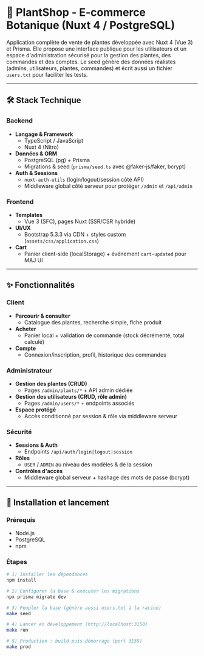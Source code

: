 # 🌿 PlantShop - E-commerce Botanique (Nuxt 4 / PostgreSQL)

Application complète de vente de plantes développée avec Nuxt 4 (Vue 3) et Prisma.
Elle propose une interface publique pour les utilisateurs et un espace d'administration sécurisé pour la gestion des plantes, des commandes et des comptes.
Le seed génère des données réalistes (admins, utilisateurs, plantes, commandes) et écrit aussi un fichier `users.txt` pour faciliter les tests.

---

## 🛠 Stack Technique

### Backend

- **Langage & Framework**
  - TypeScript / JavaScript
  - Nuxt 4 (Nitro)
- **Données & ORM**
  - PostgreSQL (pg) + Prisma
  - Migrations & seed (`prisma/seed.ts` avec @faker-js/faker, bcrypt)
- **Auth & Sessions**
  - `nuxt-auth-utils` (login/logout/session côté API)
  - Middleware global côté serveur pour protéger `/admin` et `/api/admin`

### Frontend

- **Templates**
  - Vue 3 (SFC), pages Nuxt (SSR/CSR hybride)
- **UI/UX**
  - Bootstrap 5.3.3 via CDN + styles custom (`assets/css/application.css`)
- **Cart**
  - Panier client-side (localStorage) + événement `cart-updated` pour MAJ UI

---

## ✨ Fonctionnalités

### Client

- **Parcourir & consulter**
  - Catalogue des plantes, recherche simple, fiche produit
- **Acheter**
  - Panier local + validation de commande (stock décrémenté, total calculé)
- **Compte**
  - Connexion/inscription, profil, historique des commandes

### Administrateur

- **Gestion des plantes (CRUD)**
  - Pages `/admin/plants/*` + API admin dédiée
- **Gestion des utilisateurs (CRUD, rôle admin)**
  - Pages `/admin/users/*` + endpoints associés
- **Espace protégé**
  - Accès conditionné par session & rôle via middleware serveur

### Sécurité

- **Sessions & Auth**
  - Endpoints `/api/auth/login|logout|session`
- **Rôles**
  - `USER` / `ADMIN` au niveau des modèles & de la session
- **Contrôles d'accès**
  - Middleware global serveur + hashage des mots de passe (bcrypt)

---

## 🚀 Installation et lancement

### Prérequis

- Node.js
- PostgreSQL
- npm

### Étapes

```bash
# 1) Installer les dépendances
npm install

# 2) Configurer la base & exécuter les migrations
npx prisma migrate dev

# 3) Peupler la base (génère aussi users.txt à la racine)
make seed

# 4) Lancer en développement (http://localhost:3150)
make run

# 5) Production : build puis démarrage (port 3155)
make prod
